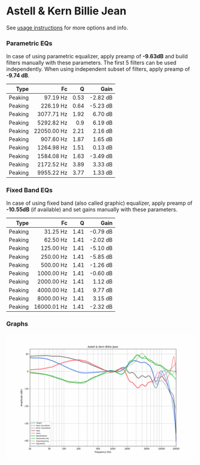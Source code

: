 # Astell & Kern Billie Jean
See [usage instructions](https://github.com/jaakkopasanen/AutoEq#usage) for more options and info.

### Parametric EQs
In case of using parametric equalizer, apply preamp of **-9.63dB** and build filters manually
with these parameters. The first 5 filters can be used independently.
When using independent subset of filters, apply preamp of **-9.74 dB**.

| Type    | Fc          |    Q | Gain     |
|--------:|------------:|-----:|---------:|
| Peaking | 97.19 Hz    | 0.53 | -2.82 dB |
| Peaking | 226.19 Hz   | 0.64 | -5.23 dB |
| Peaking | 3077.71 Hz  | 1.92 | 6.70 dB  |
| Peaking | 5292.82 Hz  | 0.9  | 6.19 dB  |
| Peaking | 22050.00 Hz | 2.21 | 2.16 dB  |
| Peaking | 907.60 Hz   | 1.87 | 1.65 dB  |
| Peaking | 1264.98 Hz  | 1.51 | 0.13 dB  |
| Peaking | 1584.08 Hz  | 1.63 | -3.49 dB |
| Peaking | 2172.52 Hz  | 3.89 | 3.33 dB  |
| Peaking | 9955.22 Hz  | 3.77 | 1.33 dB  |

### Fixed Band EQs
In case of using fixed band (also called graphic) equalizer, apply preamp of **-10.55dB**
(if available) and set gains manually with these parameters.

| Type    | Fc          |    Q | Gain     |
|--------:|------------:|-----:|---------:|
| Peaking | 31.25 Hz    | 1.41 | -0.79 dB |
| Peaking | 62.50 Hz    | 1.41 | -2.02 dB |
| Peaking | 125.00 Hz   | 1.41 | -5.10 dB |
| Peaking | 250.00 Hz   | 1.41 | -5.85 dB |
| Peaking | 500.00 Hz   | 1.41 | -1.26 dB |
| Peaking | 1000.00 Hz  | 1.41 | -0.60 dB |
| Peaking | 2000.00 Hz  | 1.41 | 1.12 dB  |
| Peaking | 4000.00 Hz  | 1.41 | 9.77 dB  |
| Peaking | 8000.00 Hz  | 1.41 | 3.15 dB  |
| Peaking | 16000.01 Hz | 1.41 | -2.32 dB |

### Graphs
![](./Astell%20&%20Kern%20Billie%20Jean.png)